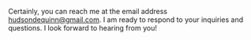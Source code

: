 Certainly, you can reach me at the email address hudsondequinn@gmail.com. I am ready to respond to your inquiries and questions. I look forward to hearing from you!
